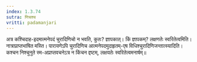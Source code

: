 ```yaml
---
index: 1.3.74
sutra: णिचश्च
vritti: padamanjari
---
```


 अत्र कश्चिदाह-इदमात्मनेपदं चुरादिणिचो न भवति, कुतः? ज्ञापकात्। किं ज्ञापकम्? लक्षणतेः स्वरितेत्वमिति। नात्राप्राप्तभाषित मस्ति। पारायणेऽपि चुरादिणिच आत्मनेपदमुदाहृतम्-एष विधिश्चुरादिणिजन्तात्स्यादिति। कश्चन निश्चुनुते स्म-अप्राप्तवचनेऽत्र न किंचन द्दष्टम्, लक्षयतेः स्वरितेत्वमनार्षम्॥